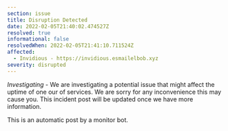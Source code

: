 ```yaml
---
section: issue
title: Disruption Detected
date: 2022-02-05T21:40:02.474527Z
resolved: true
informational: false
resolvedWhen: 2022-02-05T21:41:10.711524Z
affected:
  - Invidious - https://invidious.esmailelbob.xyz
severity: disrupted
---
```

*Investigating* - We are investigating a potential issue that might affect the uptime of one our of services. We are sorry for any inconvenience this may cause you. This incident post will be updated once we have more information.

This is an automatic post by a monitor bot.
        